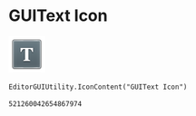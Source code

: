 # GUIText Icon
![](/img/GUIText%20Icon.png)

``` CSharp
EditorGUIUtility.IconContent("GUIText Icon")
```
```
521260042654867974
```
